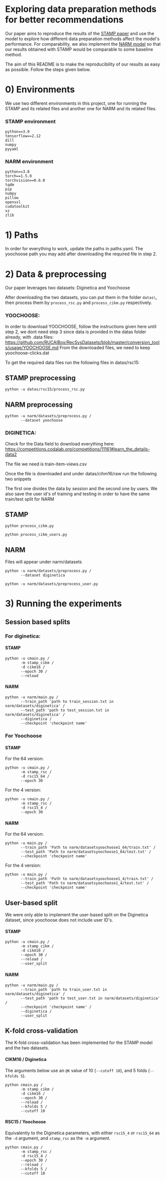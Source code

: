 # Exploring data preparation methods for better recommendations

Our paper aims to reproduce the results of the [STAMP paper](https://dl.acm.org/doi/abs/10.1145/3219819.3219950) and use the model to explore how different data preparation methods affect the model's performance. For comparability, we also implement the [NARM model](https://arxiv.org/abs/1711.04725) so that our results obtained with STAMP would be comparable to some baseline method. 

The aim of this README is to make the reproducibility of our results as easy as possible. Follow the steps given below.

# 0) Environments
We use two different environments in this project, one for running the STAMP and its related files and another one for NARM and its related files.

### STAMP environment
```
python==3.9
tensorflow==2.12
dill
numpy
pyyaml
```

### NARM environment
```
python==3.8
torch==1.5.0
torchvision==0.6.0
tqdm
pip
numpy
pillow
openssl
cudatoolkit
xz
zlib
```

# 1) Paths
In order for everything to work, update the paths in paths.yaml. The yoochoose path you may add after downloading the required file in step 2.


# 2) Data & preprocessing
Our paper leverages two datasets: Diginetica and Yoochoose

After downloading the two datasets, you can put them in the folder `datas\`, then process them by `process_rsc.py` and  `process_cikm.py` respectively.

### YOOCHOOSE: 
In order to download YOOCHOOSE, follow the instructions given here until step 2, we dont need step 3 since data is provided in the datas folder already, with .data files:
https://github.com/RUCAIBox/RecSysDatasets/blob/master/conversion_tools/usage/YOOCHOOSE.md
From the downloaded files, we need to keep yoochoose-clicks.dat

To get the required data files run the following files in datas/rsc15:

## STAMP preprocessing

```
python -u datas/rsc15/process_rsc.py
``` 

## NARM preprocessing

```
python -u narm/datasets/preprocess.py /
       --dataset yoochoose
```


### DIGINETICA:

Check for the Data field to download everything here: https://competitions.codalab.org/competitions/11161#learn_the_details-data2

The file we need is train-item-views.csv

Once the file is downloaded and under datas/cihm16/raw
run the following two snippets

The first one divides the data by session and the second one by users. We also save the user id's of training and testing in order to have the same train/test split for NARM

## STAMP
```
python process_cikm.py
```
```
python process_cikm_users.py
```

## NARM
Files will appear under narm/datasets

```
python -u narm/datasets/preprocess.py /
       --dataset diginetica
```

```
python -u narm/datasets/preprocess_user.py
```

# 3) Running the experiments

## Session based splits

### For diginetica:

#### STAMP
```
python -u cmain.py / 
       -m stamp_cikm /
       -d cikm16 / 
       --epoch 30 /
       --reload
```

#### NARM
```
python -u narm/main.py / 
       --train_path 'path to train_session.txt in narm/datasets/diginetica' / 
       --test_path 'path to test_session.txt in narm/datasets/diginetica' /
       --diginetica /
       --checkpoint 'checkpoint name'
```

### For Yoochoose

#### STAMP
For the 64 version:
```
python -u cmain.py /
       -m stamp_rsc / 
       -d rsc15_64 /
       --epoch 30
```

For the 4 version:
```
python -u cmain.py /
       -m stamp_rsc / 
       -d rsc15_4 /
       --epoch 30
```

#### NARM
For the 64 version:
```
python -u main.py / 
       --train_path 'Path to narm/datasetsyoochoose1_64/train.txt' / 
       --test_path 'Path to narm/datasetsyoochoose1_64/test.txt' /
       --checkpoint 'checkpoint name'
```

For the 4 version:
```
python -u main.py / 
       --train_path 'Path to narm/datasetsyoochoose1_4/train.txt' / 
       --test_path 'Path to narm/datasetsyoochoose1_4/test.txt' /
       --checkpoint 'checkpoint name'
```

## User-based split

We were only able to implement the user-based split on the Diginetica dataset, since yoochoose does not include user ID's.

#### STAMP
```
python -u cmain.py / 
       -m stamp_cikm /
       -d cikm16 / 
       --epoch 30 /
       --reload /
       --user_split
```

#### NARM
```
python -u narm/main.py / 
       --train_path 'path to train_user.txt in narm/datasets/diginetica' / 
       --test_path 'path to test_user.txt in narm/datasets/diginetica' /
       --checkpoint 'checkpoint name' /
       --diginetica /
       --user_split
```

## K-fold cross-validation

The K-fold cross-validation has been implemented for the STAMP model and the two datasets.

#### CIKM16 / Diginetica
The arguments below use an `@K` value of 10 (`--cutoff 10`), and 5 folds (`--kfolds 5`).
```
python cmain.py /
       -m stamp_cikm /
       -d cikm16 /
       --epoch 30 /
       --reload /
       --kfolds 5 /
       --cutoff 10
```

#### RSC15 / Yoochoose
Equivalently to the Diginetica parameters, with either `rsc15_4` or `rsc15_64` as the `-d` argument, and `stamp_rsc` as the `-m` argument.
```
python cmain.py /
       -m stamp_rsc /
       -d rsc15_4 /
       --epoch 30 /
       --reload /
       --kfolds 5 /
       --cutoff 10
```

